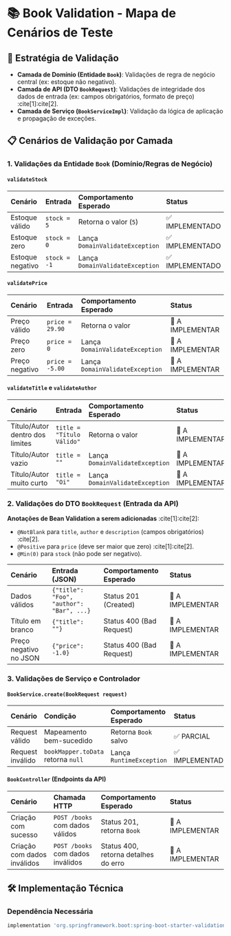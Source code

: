 # 📚 Book Validation - Mapa de Cenários de Teste

## 🎯 Estratégia de Validação

- **Camada de Domínio (Entidade `Book`)**: Validações de regra de negócio central (ex: estoque não negativo).
- **Camada de API (DTO `BookRequest`)**: Validações de integridade dos dados de entrada (ex: campos obrigatórios, formato de preço) :cite[1]:cite[2].
- **Camada de Serviço (`BookServiceImpl`)**: Validação da lógica de aplicação e propagação de exceções.

## 📋 Cenários de Validação por Camada

### 1. Validações da Entidade `Book` (Domínio/Regras de Negócio)

#### `validateStock`

| Cenário          | Entrada      | Comportamento Esperado          | Status         |
|:-----------------|:-------------|:--------------------------------|:---------------|
| Estoque válido   | `stock = 5`  | Retorna o valor (`5`)           | ✅ IMPLEMENTADO |
| Estoque zero     | `stock = 0`  | Lança `DomainValidateException` | ✅ IMPLEMENTADO |
| Estoque negativo | `stock = -1` | Lança `DomainValidateException` | ✅ IMPLEMENTADO |

#### `validatePrice`

| Cenário        | Entrada         | Comportamento Esperado          | Status           |
|:---------------|:----------------|:--------------------------------|:-----------------|
| Preço válido   | `price = 29.90` | Retorna o valor                 | 🚧 A IMPLEMENTAR |
| Preço zero     | `price = 0`     | Lança `DomainValidateException` | 🚧 A IMPLEMENTAR |
| Preço negativo | `price = -5.00` | Lança `DomainValidateException` | 🚧 A IMPLEMENTAR |

#### `validateTitle` e `validateAuthor`

| Cenário                         | Entrada                   | Comportamento Esperado          | Status           |
|:--------------------------------|:--------------------------|:--------------------------------|:-----------------|
| Título/Autor dentro dos limites | `title = "Título Válido"` | Retorna o valor                 | 🚧 A IMPLEMENTAR |
| Título/Autor vazio              | `title = ""`              | Lança `DomainValidateException` | 🚧 A IMPLEMENTAR |
| Título/Autor muito curto        | `title = "Oi"`            | Lança `DomainValidateException` | 🚧 A IMPLEMENTAR |

### 2. Validações do DTO `BookRequest` (Entrada da API)

**Anotações de Bean Validation a serem adicionadas** :cite[1]:cite[2]:

- `@NotBlank` para `title`, `author` e `description` (campos obrigatórios) :cite[2].
- `@Positive` para `price` (deve ser maior que zero) :cite[1]:cite[2].
- `@Min(0)` para `stock` (não pode ser negativo).

| Cenário                | Entrada (JSON)                           | Comportamento Esperado   | Status           |
|:-----------------------|:-----------------------------------------|:-------------------------|:-----------------|
| Dados válidos          | `{"title": "Foo", "author": "Bar", ...}` | Status 201 (Created)     | 🚧 A IMPLEMENTAR |
| Título em branco       | `{"title": ""}`                          | Status 400 (Bad Request) | 🚧 A IMPLEMENTAR |
| Preço negativo no JSON | `{"price": -1.0}`                        | Status 400 (Bad Request) | 🚧 A IMPLEMENTAR |

### 3. Validações de Serviço e Controlador

#### `BookService.create(BookRequest request)`

| Cenário          | Condição                           | Comportamento Esperado   | Status         |
|:-----------------|:-----------------------------------|:-------------------------|:---------------|
| Request válido   | Mapeamento bem-sucedido            | Retorna `Book` salvo     | ✅ PARCIAL      |
| Request inválido | `bookMapper.toData` retorna `null` | Lança `RuntimeException` | ✅ IMPLEMENTADO |

#### `BookController` (Endpoints da API)

| Cenário                     | Chamada HTTP                      | Comportamento Esperado               | Status           |
|:----------------------------|:----------------------------------|:-------------------------------------|:-----------------|
| Criação com sucesso         | `POST /books` com dados válidos   | Status 201, retorna `Book`           | 🚧 A IMPLEMENTAR |
| Criação com dados inválidos | `POST /books` com dados inválidos | Status 400, retorna detalhes do erro | 🚧 A IMPLEMENTAR |

## 🛠️ Implementação Técnica

### Dependência Necessária

```gradle
implementation 'org.springframework.boot:spring-boot-starter-validation' :cite[1]:cite[2]